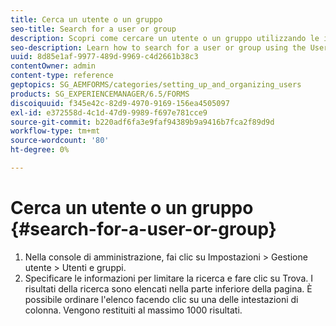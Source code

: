 ```yaml
---
title: Cerca un utente o un gruppo
seo-title: Search for a user or group
description: Scopri come cercare un utente o un gruppo utilizzando le impostazioni di Gestione utente nella console di amministrazione.
seo-description: Learn how to search for a user or group using the User Management settings in the administration console.
uuid: 8d85e1af-9977-489d-9969-c4d2661b38c3
contentOwner: admin
content-type: reference
geptopics: SG_AEMFORMS/categories/setting_up_and_organizing_users
products: SG_EXPERIENCEMANAGER/6.5/FORMS
discoiquuid: f345e42c-82d9-4970-9169-156ea4505097
exl-id: e372558d-4c1d-47d9-9989-f697e781cce9
source-git-commit: b220adf6fa3e9faf94389b9a9416b7fca2f89d9d
workflow-type: tm+mt
source-wordcount: '80'
ht-degree: 0%

---
```


# Cerca un utente o un gruppo {#search-for-a-user-or-group}

1. Nella console di amministrazione, fai clic su Impostazioni > Gestione utente > Utenti e gruppi.
1. Specificare le informazioni per limitare la ricerca e fare clic su Trova. I risultati della ricerca sono elencati nella parte inferiore della pagina. È possibile ordinare l&#39;elenco facendo clic su una delle intestazioni di colonna. Vengono restituiti al massimo 1000 risultati.
